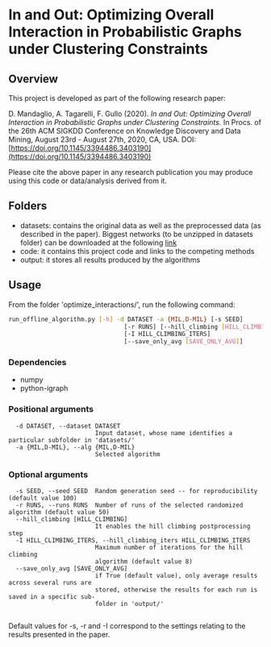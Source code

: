 # In and Out: Optimizing Overall Interaction in Probabilistic Graphs under Clustering Constraints

## Overview

This project is developed as part of the following research paper:

D. Mandaglio, A. Tagarelli, F. Gullo (2020). *In and Out: Optimizing Overall Interaction in Probabilistic Graphs under Clustering Constraints.* In Procs. of the 26th ACM SIGKDD Conference on Knowledge Discovery and Data Mining, August 23rd - August 27th, 2020,  CA, USA. DOI: [https://doi.org/10.1145/3394486.3403190](https://doi.org/10.1145/3394486.3403190)

Please cite the above paper in any research publication you may produce using this code or data/analysis derived from it.


## Folders
- datasets:  contains the original data as well as the preprocessed data (as described in the paper). Biggest networks (to be unzipped in datasets folder) can be downloaded at the following [link](https://drive.google.com/open?id=1r0krGQMm0QyUAbJlGZSxTmm2ULaajBKI)
- code: it contains this project code and links to the competing methods 
- output: it stores all results produced by the algorithms 

## Usage

From the folder 'optimize_interactions/', run the following command:
```bash
run_offline_algorithm.py [-h] -d DATASET -a {MIL,D-MIL} [-s SEED]
                                [-r RUNS] [--hill_climbing [HILL_CLIMBING]]
                                [-I HILL_CLIMBING_ITERS]
                                [--save_only_avg [SAVE_ONLY_AVG]]
```
### Dependencies
- numpy
- python-igraph


### Positional arguments
```
  -d DATASET, --dataset DATASET
                        Input dataset, whose name identifies a particular subfolder in 'datasets/'
  -a {MIL,D-MIL}, --alg {MIL,D-MIL}
                        Selected algorithm 
```
### Optional arguments
```
  -s SEED, --seed SEED  Random generation seed -- for reproducibility (default value 100)
  -r RUNS, --runs RUNS  Number of runs of the selected randomized algorithm (default value 50) 
  --hill_climbing [HILL_CLIMBING]
                        It enables the hill climbing postprocessing step
  -I HILL_CLIMBING_ITERS, --hill_climbing_iters HILL_CLIMBING_ITERS
                        Maximum number of iterations for the hill climbing
                        algorithm (default value 8)
  --save_only_avg [SAVE_ONLY_AVG]
                        if True (default value), only average results across several runs are
                        stored, otherwise the results for each run is saved in a specific sub-
                        folder in 'output/'
                    
```
Default values for -s, -r and -I correspond to the settings relating to the results presented in the paper.
